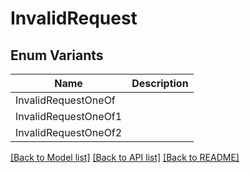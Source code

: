 # InvalidRequest

## Enum Variants

| Name | Description |
|---- | -----|
| InvalidRequestOneOf |  |
| InvalidRequestOneOf1 |  |
| InvalidRequestOneOf2 |  |

[[Back to Model list]](../README.md#documentation-for-models) [[Back to API list]](../README.md#documentation-for-api-endpoints) [[Back to README]](../README.md)


